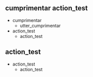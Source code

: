 ## cumprimentar action_test
* cumprimentar
    - utter_cumprimentar
* action_test
    - action_test

## action_test
* action_test
    - action_test
